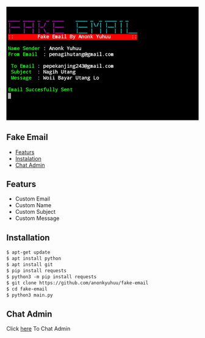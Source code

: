 ![SKRINSUT](ss.jpg)
## Fake Email
* [Featurs](#featurs)
* [Instalation](#installation)
* [Chat Admin](#chat-admin)

## Featurs
* Custom Email
* Custom Name
* Custom Subject
* Custom Message
## Installation
```
$ apt-get update
$ apt install python
$ apt install git
$ pip install requests
$ python3 -m pip install requests
$ git clone https://github.com/anonkyuhuu/fake-email
$ cd fake-email
$ python3 main.py
```

## Chat Admin
Click [here](https://wa.me/62895611982226) To Chat Admin
